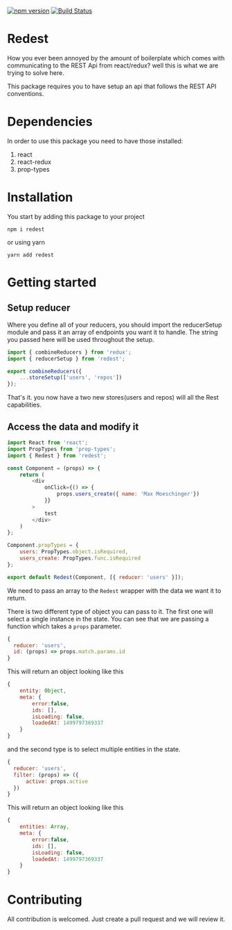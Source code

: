 [![npm version](https://badge.fury.io/js/redest.svg)](https://badge.fury.io/js/redest)
[![Build Status](https://travis-ci.org/maxmoeschinger/redest.svg?branch=master)](https://travis-ci.org/maxmoeschinger/redest)
# Redest
How you ever been annoyed by the amount of boilerplate which comes with communicating to 
the REST Api from react/redux? well this is what we are trying to solve here. 

This package requires you to have setup an api that follows the REST API conventions.

# Dependencies
In order to use this package you need to have those installed:
1. react
2. react-redux
3. prop-types

# Installation
You start by adding this package to your project
```
npm i redest
```
or using yarn
```
yarn add redest
```

# Getting started
## Setup reducer
Where you define all of your reducers, you should import the reducerSetup module and pass it an array of endpoints you want it to handle. The string you passed here will be used throughout the setup.

```JavaScript
import { combineReducers } from 'redux';
import { reducerSetup } from 'redest';

export combineReducers({
    ...storeSetup(['users', 'repos'])
});
```
That's it. you now have a two new stores(users and repos) will all the Rest capabilities.

## Access the data and modify it
```JavaScript
import React from 'react';
import PropTypes from 'prop-types';
import { Redest } from 'redest';

const Component = (props) => {
    return (
        <div 
            onClick={() => {
                props.users_create({ name: 'Max Moeschinger'})
            }}
        >
            test
        </div>
    )
};

Component.propTypes = {
    users: PropTypes.object.isRequired,
    users_create: PropTypes.func.isRequired
};

export default Redest(Component, [{ reducer: 'users' }]);
```

We need to pass an array to the `Redest` wrapper with the data we want it to return.

There is two different type of object you can pass to it. The first one will select a single 
instance in the state. You can see that we are passing a function which takes a `props` parameter.

```JavaScript
{
  reducer: 'users',
  id: (props) => props.match.params.id
}
```
This will return an object looking like this
```JavaScript
{
    entity: Object, 
    meta: {
        error:false,
        ids: [],
        isLoading: false,
        loadedAt: 1499797369337
    }
}
```

and the second type is to select multiple entities in the state.
```JavaScript
{
  reducer: 'users',
  filter: (props) => ({
      active: props.active
  })
}
```
This will return an object looking like this
```JavaScript
{
    entities: Array, 
    meta: {
        error:false,
        ids: [],
        isLoading: false,
        loadedAt: 1499797369337
    }
}
```

# Contributing
All contribution is welcomed. Just create a pull request and we will review it.
